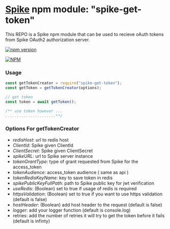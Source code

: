 # [Spike](https://github.com/rabiran/OSpike) npm module: "spike-get-token"

This REPO is a Spike npm module that can be used to recieve oAuth tokens from Spike OAuth2 authorization server. 

[![npm version](https://badge.fury.io/js/spike-get-token.svg)](https://badge.fury.io/js/spike-get-token)

[![NPM](https://nodei.co/npm/spike-get-token.png)](https://nodei.co/npm/spike-get-token/)

### Usage

```js
const getTokenCreator = require("spike-get-token");
const getToken = getTokenCreator(options);

// get token
const token = await getToken();

/** use token however ... 
......................**/
```

### Options For getTokenCreator

* _redisHost_: url to redis host 
* _ClientId_: Spike given ClientId 
* _ClientSecret_: Spike given ClientSecret 
* _spikeURL_: url to Spike server instance 
* _tokenGrantType_: type of grant requested from Spike for the access_token
* _tokenAudience_: access_token audience ( same as api )
* _tokenRedisKeyName_: key to save token in redis
* _spikePublicKeyFullPath_: path to Spike public key for jwt verification
* _useRedis_: (Boolean) set to true if usage of redis is required
* _httpsValidation_: (Boolean) set to true if you want to use https validation (default is false)
* _hostHeader_: (Boolean) add host header to the request (default is false)
* _logger_: add your logger function (default is console.log)
* retries: add the number of retries it will try to get the token before it fails (default is infinty)








